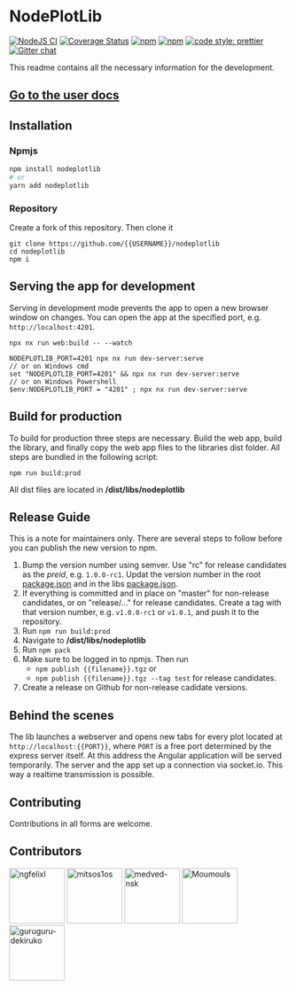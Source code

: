 # NodePlotLib

[![NodeJS CI](https://github.com/ngfelixl/nodeplotlib/workflows/Node.js%20CI/badge.svg)](https://github.com/ngfelixl/nodeplotlib/actions?query=workflow%3A%22Node.js+CI%22)
[![Coverage Status](https://coveralls.io/repos/github/ngfelixl/nodeplotlib/badge.svg?branch=master)](https://coveralls.io/github/ngfelixl/nodeplotlib?branch=master)
[![npm](https://img.shields.io/npm/v/nodeplotlib?color=#00f800)](https://npmjs.com/package/nodeplotlib)
[![npm](https://img.shields.io/npm/dt/nodeplotlib.svg)](https://npmjs.com/package/nodeplotlib)
[![code style: prettier](https://img.shields.io/badge/code_style-prettier-ff69b4.svg)](https://github.com/prettier/prettier)
[![Gitter chat](https://badges.gitter.im/gitterHQ/gitter.png)](https://gitter.im/nodeplotlib/)

This readme contains all the necessary information for the development.

## [Go to the user docs](./libs/nodeplotlib/README.md)

## Installation

### Npmjs

```sh
npm install nodeplotlib
# or
yarn add nodeplotlib
```

### Repository

Create a fork of this repository. Then clone it

```
git clone https://github.com/{{USERNAME}}/nodeplotlib
cd nodeplotlib
npm i
```

## Serving the app for development

Serving in development mode prevents the app to open a new browser window on changes.
You can open the app at the specified port, e.g. `http://localhost:4201`.

```
npx nx run web:build -- --watch

NODEPLOTLIB_PORT=4201 npx nx run dev-server:serve
// or on Windows cmd
set "NODEPLOTLIB_PORT=4201" && npx nx run dev-server:serve
// or on Windows Powershell
$env:NODEPLOTLIB_PORT = "4201" ; npx nx run dev-server:serve
```

## Build for production

To build for production three steps are necessary. Build the web app, build
the library, and finally copy the web app files to the libraries dist folder.
All steps are bundled in the following script:

```
npm run build:prod
```

All dist files are located in **/dist/libs/nodeplotlib**

## Release Guide

This is a note for maintainers only. There are several steps to follow before you
can publish the new version to npm.

1. Bump the version number using semver. Use "rc" for release candidates as the _preid_, e.g.
   `1.0.0-rc1`. Updat the version number in the root [package.json](./package.json)
   and in the libs [package.json](./libs/nodeplotlib/package.json).
2. If everything is committed and in place on "master" for non-release candidates,
   or on "release/..." for release candidates. Create a tag with that version number,
   e.g. `v1.0.0-rc1` or `v1.0.1`, and push it to the repository.
3. Run `npm run build:prod`
4. Navigate to **/dist/libs/nodeplotlib**
5. Run `npm pack`
6. Make sure to be logged in to npmjs. Then run
   - `npm publish {{filename}}.tgz` or
   - `npm publish {{filename}}.tgz --tag test` for release candidates.
7. Create a release on Github for non-release cadidate versions.

## Behind the scenes

The lib launches a webserver and opens new tabs for every plot located at
`http://localhost:{{PORT}}`, where `PORT` is a free port determined by the express
server itself. At this address the Angular application will be served temporarily.
The server and the app set up a connection via socket.io. This way a realtime
transmission is possible.

## Contributing

Contributions in all forms are welcome.

## Contributors

<a href="https://github.com/ngfelixl"><img src="https://avatars2.githubusercontent.com/u/24190530" title="ngfelixl" width="100" height="100"></a>
<a href="https://github.com/mitsos1os"><img src="https://avatars3.githubusercontent.com/u/8208733" title="mitsos1os" width="100" height="100"></a>
<a href="https://github.com/medved-nsk"><img src="https://avatars1.githubusercontent.com/u/6310906" title="medved-nsk" width="100" height="100"></a>
<a href="https://github.com/Moumouls"><img src="https://avatars.githubusercontent.com/u/27959372" title="Moumouls" width="100" height="100"></a>
<a href="https://github.com/grgr-dkrk"><img src="https://avatars.githubusercontent.com/u/40130327" title="guruguru-dekiruko" width="100" height="100"></a>
